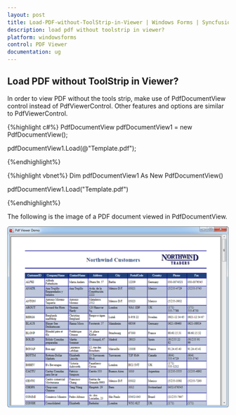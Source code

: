 ```yaml
---
layout: post
title: Load-PDF-without-ToolStrip-in-Viewer | Windows Forms | Syncfusion
description: load pdf without toolstrip in viewer?
platform: windowsforms
control: PDF Viewer
documentation: ug
---
```


## Load PDF without ToolStrip in Viewer?

In order to view PDF without the tools strip, make use of PdfDocumentView control instead of PdfViewerControl. Other features and options are similar to PdfViewerControl.



{%highlight c#%}
PdfDocumentView pdfDocumentView1 = new PdfDocumentView();

pdfDocumentView1.Load(@"Template.pdf");

{%endhighlight%}

{%highlight vbnet%}
Dim pdfDocumentView1 As New PdfDocumentView()

pdfDocumentView1.Load("Template.pdf")

{%endhighlight%}

The following is the image of a PDF document viewed in PdfDocumentView.

![](Load-PDF-without-ToolStrip-in-Viewer_images/Load-PDF-without-ToolStrip-in-Viewer_img1.png)



